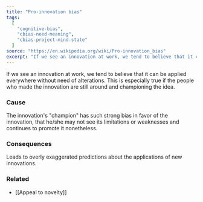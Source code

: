 ```yaml
---
title: "Pro-innovation bias"
tags:
  [
    "cognitive-bias",
    "cbias-need-meaning",
    "cbias-project-mind-state"
  ]
source: "https://en.wikipedia.org/wiki/Pro-innovation_bias"
excerpt: "If we see an innovation at work, we tend to believe that it can be applied everywhere without need of alterations."
---
```


If we see an innovation at work, we tend to believe that it can be applied everywhere without need of alterations. This is especially true if the people who made the innovation are still around and championing the idea.

### Cause

The innovation's "champion" has such strong bias in favor of the innovation, that he/she may not see its limitations or weaknesses and continues to promote it nonetheless.

### Consequences
Leads to overly exaggerated predictions about the applications of new innovations.

### Related

- [[Appeal to novelty]]
